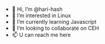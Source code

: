 - 👋 Hi, I’m @hari-hash
- 👀 I’m interested in Linux
- 🌱 I’m currently learning Javascript
- 💞️ I’m looking to collaborate on CEH
- 📫 U can reach me here

<!---
hari-hash/hari-hash is a ✨ special ✨ repository because its `README.md` (this file) appears on your GitHub profile.
You can click the Preview link to take a look at your changes.
--->
